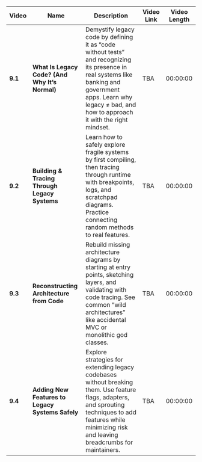 | Video   | Name                                             | Description                                                                                                                                                                                                        | Video Link | Video Length |
| ------- | ------------------------------------------------ | ------------------------------------------------------------------------------------------------------------------------------------------------------------------------------------------------------------------ | ---------- | ------------ |
| **9.1** | **What Is Legacy Code? (And Why It’s Normal)**   | Demystify legacy code by defining it as “code without tests” and recognizing its presence in real systems like banking and government apps. Learn why legacy ≠ bad, and how to approach it with the right mindset. | TBA        | 00:00:00       |
| **9.2** | **Building & Tracing Through Legacy Systems**    | Learn how to safely explore fragile systems by first compiling, then tracing through runtime with breakpoints, logs, and scratchpad diagrams. Practice connecting random methods to real features.                 | TBA        | 00:00:00       |
| **9.3** | **Reconstructing Architecture from Code**        | Rebuild missing architecture diagrams by starting at entry points, sketching layers, and validating with code tracing. See common “wild architectures” like accidental MVC or monolithic god classes.              | TBA        | 00:00:00       |
| **9.4** | **Adding New Features to Legacy Systems Safely** | Explore strategies for extending legacy codebases without breaking them. Use feature flags, adapters, and sprouting techniques to add features while minimizing risk and leaving breadcrumbs for maintainers.      | TBA        | 00:00:00       |
